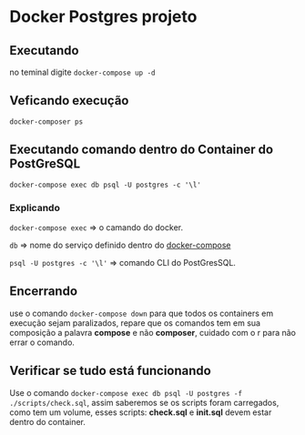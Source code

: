 # Docker Postgres projeto

## Executando
no teminal digite `docker-compose up -d`

## Veficando execução
    docker-composer ps

## Executando comando dentro do Container do PostGreSQL
    docker-compose exec db psql -U postgres -c '\l'

### Explicando
`docker-compose exec` => o camando do docker.

`db` => nome do serviço definido dentro do [docker-compose](docker-compose.yml)

`psql -U postgres -c '\l'` => comando CLI do PostGresSQL.

## Encerrando
use o comando `docker-compose down` para que todos os containers em execução sejam paralizados, repare que os comandos tem em sua composição a palavra **compose** e não **composer**, cuidado com o r para não errar o comando.

## Verificar se tudo está funcionando
Use o comando `docker-compose exec db psql -U postgres -f ./scripts/check.sql`, assim saberemos se os scripts foram carregados, como tem um volume, esses scripts: **check.sql** e **init.sql** devem estar dentro do container.
